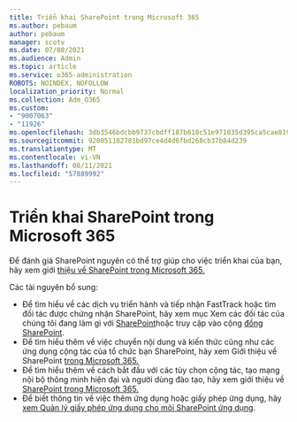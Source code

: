 ```yaml
---
title: Triển khai SharePoint trong Microsoft 365
ms.author: pebaum
author: pebaum
manager: scotv
ms.date: 07/08/2021
ms.audience: Admin
ms.topic: article
ms.service: o365-administration
ROBOTS: NOINDEX, NOFOLLOW
localization_priority: Normal
ms.collection: Adm_O365
ms.custom:
- "9007063"
- "11926"
ms.openlocfilehash: 3db3546bdcbb9737cbdff187b618c51e971035d395ca5cae8195bbc0e360b313
ms.sourcegitcommit: 920051182781bd97ce4d4d6fbd268cb37b84d239
ms.translationtype: MT
ms.contentlocale: vi-VN
ms.lasthandoff: 08/11/2021
ms.locfileid: "57889992"
---
```

# <a name="deploy-sharepoint-in-microsoft-365"></a>Triển khai SharePoint trong Microsoft 365

Để đánh giá SharePoint nguyên có thể trợ giúp cho việc triển khai của bạn, hãy xem giới [thiệu về SharePoint trong Microsoft 365.](https://docs.microsoft.com/sharepoint/introduction) 

Các tài nguyên bổ sung: 

- Để tìm hiểu về các dịch vụ triển hành và tiếp nhận FastTrack hoặc tìm đối tác được chứng nhận SharePoint, hãy xem mục Xem các đối tác của chúng tôi đang làm gì với [SharePoint](https://docs.microsoft.com/microsoft-365/sharepoint/sharepoint-partners-sharepoint-support)hoặc truy cập vào cộng [đồng SharePoint](https://techcommunity.microsoft.com/t5/sharepoint/ct-p/SharePoint). 
- Để tìm hiểu thêm về việc chuyển nội dung và kiến thức cũng như các ứng dụng cộng tác của tổ chức bạn SharePoint, hãy xem Giới thiệu về SharePoint [trong Microsoft 365.](https://docs.microsoft.com/sharepoint/introduction#migration) 
- Để tìm hiểu thêm về cách bắt đầu với các tùy chọn cộng tác, tạo mạng nội bộ thông minh hiện đại và người dùng đào tạo, hãy xem giới thiệu về [SharePoint trong Microsoft 365.](https://docs.microsoft.com/sharepoint/introduction#collaboration) 
- Để biết thông tin về việc thêm ứng dụng hoặc giấy phép ứng dụng, hãy [xem Quản lý giấy phép ứng dụng cho môi SharePoint ứng dụng](https://docs.microsoft.com/sharepoint/manage-app-licenses). 


